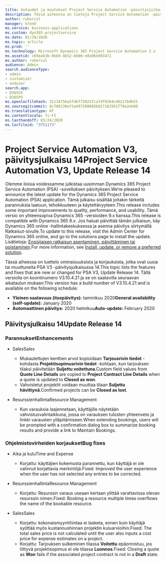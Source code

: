 ```yaml
---
title: Uutuudet ja muutokset Project Service Automation -päivitysjulkaisussa 14, V3
description: Tässä aiheessa on tietoja Project Service Automation -päivitysversion 14, V3:n uusista ominaisuuksista.
author: ruhercul
manager: kfend
ms.service: business-applications
ms.custom: dyn365-projectservice
ms.date: 01/29/2020
ms.topic: article
ms.prod: ''
ms.technology: Microsoft Dynamics 365 Project Service Automation 3.x
ms.assetid: c69eab3b-0bb9-4b52-b606-e8a96e893471
ms.author: ruhercul
audience: Admin
search.audienceType:
- admin
- customizer
- enduser
search.app:
- D365CE
- D365PS
ms.openlocfilehash: 31134756a5f4bff3022fca7df8364c49217b9b55
ms.sourcegitcommit: 8c786230ef2a497280885b827162561776e2eb00
ms.translationtype: HT
ms.contentlocale: fi-FI
ms.lasthandoff: 03/24/2020
ms.locfileid: "3751173"
---
```

# <a name="project-service-automation-v3-update-release-14"></a><span data-ttu-id="798ff-103">Project Service Automation V3, päivitysjulkaisu 14</span><span class="sxs-lookup"><span data-stu-id="798ff-103">Project Service Automation V3, Update Release 14</span></span>
<span data-ttu-id="798ff-104">Olemme iloisia voidessamme julkistaa uusimman Dynamics 365 Project Service Automation (PSA) -sovelluksen päivityksen.</span><span class="sxs-lookup"><span data-stu-id="798ff-104">We’re pleased to announce the latest update for the Dynamics 365 Project Service Automation (PSA) application.</span></span> <span data-ttu-id="798ff-105">Tämä julkaisu sisältää joitakin tärkeitä parannuksia laatuun, tehokkuuteen ja käytettävyyteen.</span><span class="sxs-lookup"><span data-stu-id="798ff-105">This release includes some important improvements to quality, performance, and usability.</span></span> <span data-ttu-id="798ff-106">Tämä versio on yhteensopiva Dynamics 365 -versioiden 9.x kanssa.</span><span class="sxs-lookup"><span data-stu-id="798ff-106">This release is compatible with Dynamics 365 9.x.</span></span> <span data-ttu-id="798ff-107">Jos haluat päivittää tämän julkaisun, käy Dynamics 365 online -hallintakeskuksessa ja asenna päivitys siirtymällä Ratkaisut-sivulle.</span><span class="sxs-lookup"><span data-stu-id="798ff-107">To update to this release, visit the Admin Center for Dynamics 365 online, and go to the solutions page to install the update.</span></span> <span data-ttu-id="798ff-108">Lisätietoja: [Ensisijaisen ratkaisun asentaminen, päivittäminen tai poistaminen](https://docs.microsoft.com/power-platform/admin/install-remove-preferred-solution).</span><span class="sxs-lookup"><span data-stu-id="798ff-108">For more information, see [Install, update, or remove a preferred solution](https://docs.microsoft.com/power-platform/admin/install-remove-preferred-solution).</span></span>

<span data-ttu-id="798ff-109">Tässä aiheessa on luettelo ominaisuuksista ja korjauksista, jotka ovat uusia tai muuttuneita PSA V3 -päivitysjulkaisussa 14.</span><span class="sxs-lookup"><span data-stu-id="798ff-109">This topic lists the features and fixes that are new or changed for PSA V3, Update Release 14.</span></span> <span data-ttu-id="798ff-110">Tällä versiolla on koontinumero V3.10.4.21 ja se on saatavilla seuraavan aikataulun mukaan:</span><span class="sxs-lookup"><span data-stu-id="798ff-110">This version has a build number of V3.10.4.21 and is available on the following schedule:</span></span>

- <span data-ttu-id="798ff-111">**Yleinen saatavuus (itsepäivitys):** tammikuu 2020</span><span class="sxs-lookup"><span data-stu-id="798ff-111">**General availability (self-update):** January 2020</span></span>
- <span data-ttu-id="798ff-112">**Automaattinen päivitys:** 2020 helmikuu</span><span class="sxs-lookup"><span data-stu-id="798ff-112">**Auto-update:** February 2020</span></span>

## <a name="update-release-14"></a><span data-ttu-id="798ff-113">Päivitysjulkaisu 14</span><span class="sxs-lookup"><span data-stu-id="798ff-113">Update Release 14</span></span>

### <a name="enhancements"></a><span data-ttu-id="798ff-114">Parannukset</span><span class="sxs-lookup"><span data-stu-id="798ff-114">Enhancements</span></span>

- <span data-ttu-id="798ff-115">Sales</span><span class="sxs-lookup"><span data-stu-id="798ff-115">Sales</span></span>

     - <span data-ttu-id="798ff-116">Mukautettujen kenttien arvot kopioidaan **Tarjousrivin tiedot** -kohdasta **Projektisopimusrivin tiedot** -kohtaan, kun tarjouksen tilaksi päivitetään **Suljettu voitettuna**.</span><span class="sxs-lookup"><span data-stu-id="798ff-116">Custom field values from **Quote Line Details** are copied to **Project Contract Line Details** when a quote is updated to **Closed as won**.</span></span>
     - <span data-ttu-id="798ff-117">Vahvistetut projektit voidaan muuttaa tilaan **Suljettu hävittynä**.</span><span class="sxs-lookup"><span data-stu-id="798ff-117">Confirmed projects can be **Closed as lost**.</span></span>

- <span data-ttu-id="798ff-118">Resurssienhallinta</span><span class="sxs-lookup"><span data-stu-id="798ff-118">Resource Management</span></span>

     - <span data-ttu-id="798ff-119">Kun varauksia laajennetaan, käyttäjille näytetään vahvistusvalintaikkuna, jossa on varauksen tulosten yhteenveto ja linkki varausten ylläpitämiseen.</span><span class="sxs-lookup"><span data-stu-id="798ff-119">When extending bookings, users will be prompted with a confirmation dialog box to summarize booking results and provide a link to Maintain Bookings.</span></span>


### <a name="bug-fixes"></a><span data-ttu-id="798ff-120">Ohjelmistovirheiden korjaukset</span><span class="sxs-lookup"><span data-stu-id="798ff-120">Bug fixes</span></span>

- <span data-ttu-id="798ff-121">Aika ja kulu</span><span class="sxs-lookup"><span data-stu-id="798ff-121">Time and Expense</span></span>

     - <span data-ttu-id="798ff-122">Korjattu: käyttäjien kokemusta parannettu, kun käyttäjä ei ole valinnut korjattavia merkintöjä.</span><span class="sxs-lookup"><span data-stu-id="798ff-122">Fixed: Improved the user experience when the user has not selected any entries to be corrected.</span></span>

- <span data-ttu-id="798ff-123">Resurssienhallinta</span><span class="sxs-lookup"><span data-stu-id="798ff-123">Resource Management</span></span>

     - <span data-ttu-id="798ff-124">Korjattu: Resurssin varaus useaan kertaan ylittää varattavissa olevan resurssin nimen.</span><span class="sxs-lookup"><span data-stu-id="798ff-124">Fixed: Booking a resource multiple times overflows the name of the bookable resource.</span></span>

- <span data-ttu-id="798ff-125">Sales</span><span class="sxs-lookup"><span data-stu-id="798ff-125">Sales</span></span>

     - <span data-ttu-id="798ff-126">Korjattu: kokonaismyyntihintaa ei lasketa, ennen kuin käyttäjä syöttää myös kustannushinnan projektin kuluarvioihin.</span><span class="sxs-lookup"><span data-stu-id="798ff-126">Fixed: The total sales price is not calculated until the user also inputs a cost price for expense estimates on a project.</span></span>
     - <span data-ttu-id="798ff-127">Korjattu: Tarjouksen sulkeminen tilassa **Voitettu** epäonnistuu, jos liittyvä projektisopimus ei ole tilassa **Luonnos**.</span><span class="sxs-lookup"><span data-stu-id="798ff-127">Fixed: Closing a quote as **Won** fails if the associated project contract is not in a **Draft** state.</span></span>

